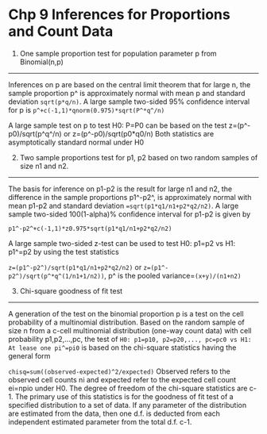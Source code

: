 Chp 9 Inferences for Proportions and Count Data
===============================================

1. One sample proportion test for population parameter p from Binomial(n,p)
-------------------------------------------------------------------------------
Inferences on p are based on the central limit theorem that for large n, the sample proportion p^ is approximately normal with mean p and standard deviation 
`sqrt(p*q/n)`. A large sample two-sided 95% confidence interval for p is
`p^+c(-1,1)*qnorm(0.975)*sqrt(P^*q^/n)`

A large sample test on p to test H0: P=P0 can be based on the test
z=(p^-p0)/sqrt(p^q^/n) or z=(p^-p0)/sqrt(p0*q0/n)
Both statistics are asymptotically standard normal under H0

2. Two sample proportions test for p1, p2 based on two random samples of size n1 and n2. 
----------------------------------------------------------------------------------------------
The basis for inference on p1-p2 is the result for large n1 and n2,
the difference in the sample proportions p1^-p2^, is approximately normal with mean p1-p2 and standard deviation `=sqrt(p1*q1/n1+p2*q2/n2)`. 
A large sample two-sided 100(1-alpha)% confidence interval for p1-p2 is given by

`p1^-p2^+c(-1,1)*z0.975*sqrt(p1*q1/n1+p2*q2/n2)`

A large sample two-sided z-test can be used to test H0: p1=p2 vs H1: p1^=p2 by using the test statistics

`z=(p1^-p2^)/sqrt(p1*q1/n1+p2*q2/n2)` or `z=(p1^-p2^)/sqrt(p^*q^(1/n1+1/n2))`, p^ is the pooled variance=`(x+y)/(n1+n2)`

3. Chi-square goodness of fit test
------------------------------------
A generation of the test on the binomial proportion p is a test on the cell probability of a multinomial distribution. 
Based on the random sample of size n from a c-cell multinomial distribution (one-way count data) with cell probability p1,p2,...,pc, the test of 
`H0: p1=p10, p2=p20,..., pc=pc0 vs H1: At lease one pi^=pi0`
is based on the chi-square statistics having the general form

`chisq=sum((observed-expected)^2/expected)`
Observed refers to the observed cell counts ni and expected refer to the expected cell count ei=npio under H0. The degree of freedom of the chi-square statistics are c-1. The primary use of this statistics is for the goodness of fit test of a specified distribution to a set of data. If any parameter 
of the distribution are estimated from the data, then one d.f. is deducted from each independent estimated parameter from the total d.f. c-1.
